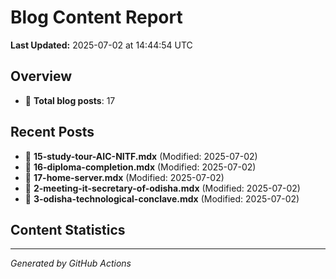 # Blog Content Report

**Last Updated:** 2025-07-02 at 14:44:54 UTC

## Overview

- 📝 **Total blog posts**: 17

## Recent Posts

- 📄 **15-study-tour-AIC-NITF.mdx** (Modified: 2025-07-02)
- 📄 **16-diploma-completion.mdx** (Modified: 2025-07-02)
- 📄 **17-home-server.mdx** (Modified: 2025-07-02)
- 📄 **2-meeting-it-secretary-of-odisha.mdx** (Modified: 2025-07-02)
- 📄 **3-odisha-technological-conclave.mdx** (Modified: 2025-07-02)

## Content Statistics


---
*Generated by GitHub Actions*
